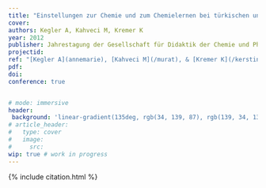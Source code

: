 ```yaml
---
title: "Einstellungen zur Chemie und zum Chemielernen bei türkischen und deutschen Jugendlichen"
cover:
authors: Kegler A, Kahveci M, Kremer K
year: 2012
publisher: Jahrestagung der Gesellschaft für Didaktik der Chemie und Physik (GDCP)
projectid:
ref: "[Kegler A](annemarie), [Kahveci M](/murat), & [Kremer K](/kerstin). (2012). _Einstellungen zur Chemie und zum Chemielernen bei türkischen und deutschen Jugendlichen_. Paper presented at the Jahrestagung der Gesellschaft für Didaktik der Chemie und Physik (GDCP). [Poster]. Leibniz- Universität, Hannover, Germany. September 17 - 20, 2012."
pdf:
doi:
conference: true


# mode: immersive
header:
 background: 'linear-gradient(135deg, rgb(34, 139, 87), rgb(139, 34, 139))' 
# article_header:
#   type: cover
#   image:
#     src: 
wip: true # work in progress 
---
```


{% include citation.html %}